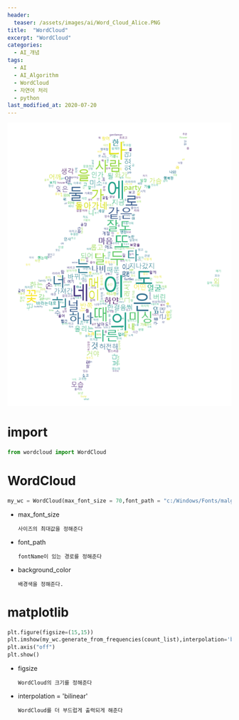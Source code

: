 ```yaml
---
header:
  teaser: /assets/images/ai/Word_Cloud_Alice.PNG
title:  "WordCloud"
excerpt: "WordCloud"
categories:
  - AI_개념
tags:
  - AI
  - AI_Algorithm
  - WordCloud
  - 자연어 처리
  - python
last_modified_at: 2020-07-20
---
```


![Word_Cloud_Alice.PNG](/assets/images/ai/Word_Cloud_Alice.PNG) 

# import
```python
from wordcloud import WordCloud
```

# WordCloud

```python
my_wc = WordCloud(max_font_size = 70,font_path = "c:/Windows/Fonts/malgun.ttf", background_color = 'white',max_words = 2000, mask = alice_mask)
```
* max_font_size 

      사이즈의 최대값을 정해준다
  
* font_path

      fontName이 있는 경로를 정해준다
      
* background_color

      배경색을 정해준다.
      
# matplotlib
```python
plt.figure(figsize=(15,15))
plt.imshow(my_wc.generate_from_frequencies(count_list),interpolation='bilinear')
plt.axis("off")
plt.show()
```
* figsize 

      WordCloud의 크기를 정해준다
* interpolation = 'bilinear'

      WordCloud를 더 부드럽게 출력되게 해준다
